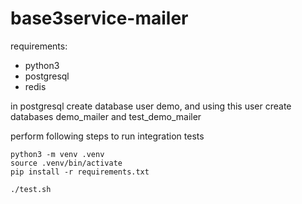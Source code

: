 # base3service-mailer

requirements:
  - python3
  - postgresql
  - redis


in postgresql create database user demo, and using this user create databases demo_mailer and test_demo_mailer


perform following steps to run integration tests

```
python3 -m venv .venv
source .venv/bin/activate
pip install -r requirements.txt

./test.sh
```